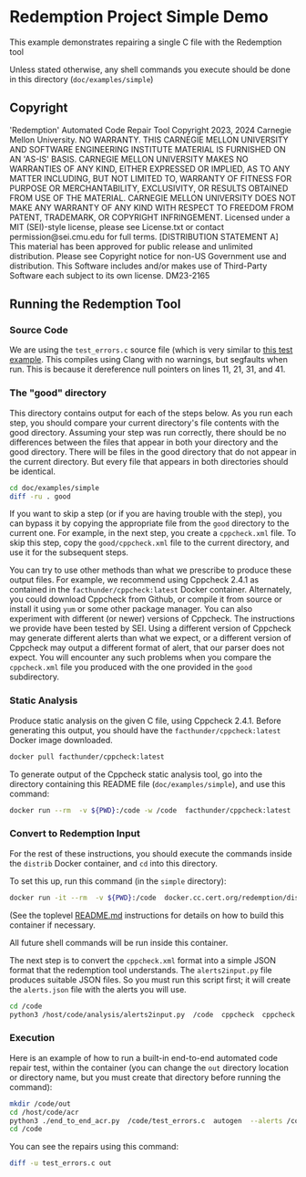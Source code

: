 # Redemption Project Simple Demo

This example demonstrates repairing a single C file with the Redemption tool

Unless stated otherwise, any shell commands you execute should be done in this directory (`doc/examples/simple`)

## Copyright

<legal>
'Redemption' Automated Code Repair Tool
Copyright 2023, 2024 Carnegie Mellon University.
NO WARRANTY. THIS CARNEGIE MELLON UNIVERSITY AND SOFTWARE ENGINEERING
INSTITUTE MATERIAL IS FURNISHED ON AN 'AS-IS' BASIS. CARNEGIE MELLON
UNIVERSITY MAKES NO WARRANTIES OF ANY KIND, EITHER EXPRESSED OR IMPLIED,
AS TO ANY MATTER INCLUDING, BUT NOT LIMITED TO, WARRANTY OF FITNESS FOR
PURPOSE OR MERCHANTABILITY, EXCLUSIVITY, OR RESULTS OBTAINED FROM USE OF
THE MATERIAL. CARNEGIE MELLON UNIVERSITY DOES NOT MAKE ANY WARRANTY OF ANY
KIND WITH RESPECT TO FREEDOM FROM PATENT, TRADEMARK, OR COPYRIGHT
INFRINGEMENT.
Licensed under a MIT (SEI)-style license, please see License.txt or
contact permission@sei.cmu.edu for full terms.
[DISTRIBUTION STATEMENT A] This material has been approved for public
release and unlimited distribution.  Please see Copyright notice for
non-US Government use and distribution.
This Software includes and/or makes use of Third-Party Software each
subject to its own license.
DM23-2165
</legal>

## Running the Redemption Tool
### Source Code

We are using the `test_errors.c` source file (which is very similar to [this test example](../../../code/acr/test/test_errors.c).  This compiles using Clang with no warnings, but segfaults when run.  This is because it dereference null pointers on lines 11, 21, 31, and 41.

### The "good" directory

This directory contains output for each of the steps below. As you run each step, you should compare your current directory's file contents with the good directory. Assuming your step was run correctly, there should be no differences between the files that appear in both your directory and the good directory.  There will be files in the good directory that do not appear in the current directory. But every file that appears in both directories should be identical.

``` sh
cd doc/examples/simple
diff -ru . good
```

If you want to skip a step (or if you are having trouble with the step), you can bypass it by copying the appropriate file from the `good` directory to the current one. For example, in the next step, you create a `cppcheck.xml` file.  To skip this step, copy the `good/cppcheck.xml` file to the current directory, and use it for the subsequent steps.

You can try to use other methods than what we prescribe to produce these output files. For example, we recommend using Cppcheck 2.4.1 as contained in the `facthunder/cppcheck:latest` Docker container. Alternately, you could download Cppcheck from Github, or compile it from source or install it using `yum` or some other package manager.  You can also experiment with different (or newer) versions of Cppcheck.  The instructions we provide have been tested by SEI.  Using a different version of Cppcheck may generate different alerts than what we expect, or a different version of Cppcheck may output a different format of alert, that our parser does not expect.  You will encounter any such problems when you compare the `cppcheck.xml` file you produced with the one provided in the `good` subdirectory.

### Static Analysis

Produce static analysis on the given C file, using Cppcheck 2.4.1.  Before generating this output, you should have the `facthunder/cppcheck:latest` Docker image downloaded.

``` sh
docker pull facthunder/cppcheck:latest
```

To generate output of the Cppcheck static analysis tool, go into the directory containing this README file (`doc/examples/simple`), and use this command:

``` sh
docker run --rm  -v ${PWD}:/code -w /code  facthunder/cppcheck:latest  sh -c 'cppcheck -v --enable="all" --language="c" --force --xml /code/test_errors.c 2> cppcheck.xml'
```

### Convert to Redemption Input

For the rest of these instructions, you should execute the commands inside the `distrib` Docker container, and `cd` into this directory. 

To set this up, run this command (in the `simple` directory):

``` sh
docker run -it --rm  -v ${PWD}:/code  docker.cc.cert.org/redemption/distrib  bash
```

(See the toplevel [README.md](../../../README.md) instructions for details on how to build this container if necessary.

All future shell commands will be run inside this container.

The next step is to convert the `cppcheck.xml` format into a simple JSON format that the redemption tool understands. The `alerts2input.py` file produces suitable JSON files. So you must run this script first; it will create the `alerts.json` file with the alerts you will use.

``` sh
cd /code
python3 /host/code/analysis/alerts2input.py  /code  cppcheck  cppcheck.xml  alerts.json
```

### Execution

Here is an example of how to run a built-in end-to-end automated code repair test, within the container (you can change the `out` directory location or directory name, but you must create that directory before running the command):

```sh
mkdir /code/out
cd /host/code/acr
python3 ./end_to_end_acr.py  /code/test_errors.c  autogen  --alerts /code/alerts.json  --repaired-src /code/out
cd /code
```

You can see the repairs using this command:

```sh
diff -u test_errors.c out
```
